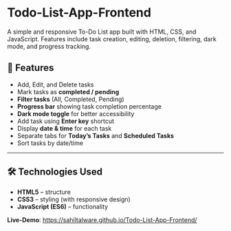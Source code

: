 # Todo-List-App-Frontend
A simple and responsive To-Do List app built with HTML, CSS, and JavaScript. Features include task creation, editing, deletion, filtering, dark mode, and progress tracking.

## 🚀 Features
- Add, Edit, and Delete tasks  
- Mark tasks as **completed / pending**  
- **Filter tasks** (All, Completed, Pending)  
- **Progress bar** showing task completion percentage  
- **Dark mode toggle** for better accessibility  
- Add task using **Enter key** shortcut  
- Display **date & time** for each task  
- Separate tabs for **Today’s Tasks** and **Scheduled Tasks**  
- Sort tasks by date/time  

---

## 🛠️ Technologies Used
- **HTML5** – structure  
- **CSS3** – styling (with responsive design)  
- **JavaScript (ES6)** – functionality  

**Live-Demo**:  https://sahiltalware.github.io/Todo-List-App-Frontend/
